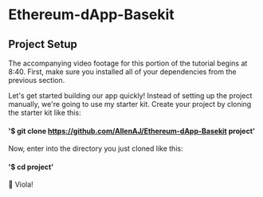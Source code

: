 # Ethereum-dApp-Basekit

## Project Setup
The accompanying video footage for this portion of the tutorial begins at 8:40. First, make sure you installed all of your dependencies from the previous section.

Let's get started building our app quickly! Instead of setting up the project manually, we're going to use my starter kit. Create your project by cloning the starter kit like this:

#### '$ git clone https://github.com/AllenAJ/Ethereum-dApp-Basekit project'
Now, enter into the directory you just cloned like this:

#### '$ cd project'
🎉 Viola!
